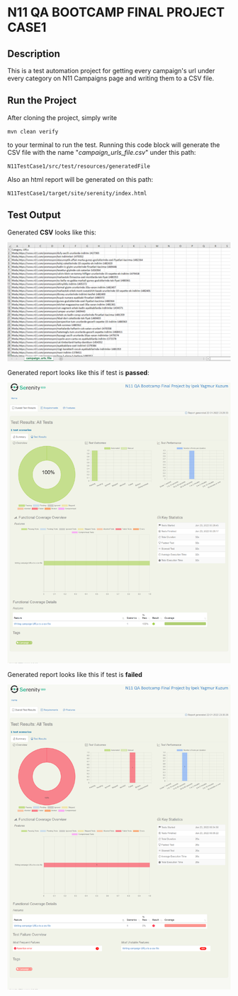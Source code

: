 # N11 QA BOOTCAMP FINAL PROJECT CASE1
## Description
This is a test automation project for getting every campaign's url under every category on N11 Campaigns page and writing them to a CSV file. 
## Run the Project

After cloning the project, simply write
```
mvn clean verify
```
to your terminal to run the test. Running this code block will generate the CSV file with the name "*campaign_urls_file.csv*" under this path:
```
N11TestCase1/src/test/resources/generatedFile
```
Also an html report will be generated on this path:
```
N11TestCase1/target/site/serenity/index.html
```

## Test Output

Generated **CSV** looks like this:

<img src="outputImages/csv.png"/>

Generated report looks like this if test is **passed**:

<img src="outputImages/passed.png"/>

Generated report looks like this if test is **failed**

<img src="outputImages/failed.png"/>
